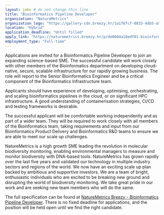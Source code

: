 ```yaml
--- 
layout: jobs # do not change this line
title: "Bioinformatics Pipeline Developer"
organization: "NatureMetrics"
organization_logo: "https://gallery-cdn.breezy.hr/1a1f6fcf-0833-4db5-a5a3-5ddf8ecffa89/logo%20thumbnail.png"
location: "Hybrid"
application_deadline: "Until filled" 
apply_link: "https://naturemetrics.breezy.hr/p/de0604a10edf01-bioinformatics-pipeline-developer"
employment_type: "Full-time"
---
```


Applications are invited for a Bioinformatics Pipeline Developer to join an expanding science-based SME. The successful candidate will work closely with other members of the Bioinformatics department on developing cloud-native, secure, scalable infrastructure for our rapidly growing business. The role will report to the Senior Bioinformatics Engineer and be a critical component of the Bioinformatics Infrastructure team.

Applicants should have experience of developing, optimising, orchestrating, and scaling bioinformatics pipelines in the cloud, or on significant HPC infrastructure. A good understanding of containerisation strategies, CI/CD and testing frameworks is desirable.

The successful applicant will be comfortable working independently and as part of a wider team. They will be required to work closely with all members of the Bioinformatics team, taking requirements and input from our Bioinformatics Product Delivery and Bioinformatics R&D teams to ensure we are able to meet our scale up challenges.

NatureMetrics is a high growth SME leading the revolution in molecular biodiversity monitoring, enabling environmental managers to measure and monitor biodiversity with DNA-based tools. NatureMetrics has grown rapidly over the last five years and validated our technology in multiple industry sectors and regions of the world. We now have an exciting scale up plan backed by ambitious and supportive investors. We are a team of bright, enthusiastic individuals who are excited to be breaking new ground and disrupting the world of biodiversity monitoring. We take great pride in our work and are seeking new team members who will do the same.

The full specification can be found at [NatureMetrics Breezy - Bioinformatics Pipeline Developer](https://naturemetrics.breezy.hr/p/de0604a10edf01-bioinformatics-pipeline-developer). There is no fixed deadline for applications, and the position will be held open until we find the right candidate.
